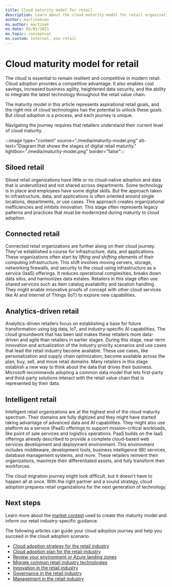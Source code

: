 ```yaml
---
title: Cloud maturity model for retail
description: Learn about the cloud maturity model for retail organizations. Knowing what stage your organization's at helps guide your cloud adoption journey.
author: martinekuan
ms.author: martinek
ms.date: 05/01/2021
ms.topic: conceptual
ms.custom: internal, e2e-retail
---
```


# Cloud maturity model for retail

The cloud is essential to remain resilient and competitive in modern retail. Cloud adoption provides a competitive advantage. It also enables cost savings, increased business agility, heightened data security, and the ability to integrate the latest technology throughout the retail value chain.

The maturity model in this article represents aspirational retail goals, and the right mix of cloud technologies has the potential to unlock these goals. But cloud adoption is a process, and each journey is unique.

Navigating the journey requires that retailers understand their current level of cloud maturity.

:::image type="content" source="./media/maturity-model.png" alt-text="Diagram that shows the stages of digital retail maturity." lightbox="./media/maturity-model.png" border="false":::

## Siloed retail

Siloed retail organizations have little or no cloud-native adoption and data that is underutilized and not shared across departments. Some technology is in place and employees have some digital skills. But the approach taken to infrastructure, data, and applications is often oriented around single locations, departments, or use cases. This approach creates organizational inefficiencies and inhibits innovation. This stage often represents legacy patterns and practices that must be modernized during maturity to cloud adoption.

## Connected retail

Connected retail organizations are further along on their cloud journey. They've established a course for infrastructure, data, and applications. These organizations often start by *lifting and shifting* elements of their computing infrastructure. This shift involves moving servers, storage, networking firewalls, and security to the cloud using infrastructure as a service (IaaS) offerings. It reduces operational complexities, breaks down data silos, and harmonizes data estates. Retailers in this stage often use shared services such as item catalog availability and taxation handling. They might enable innovative proofs of concept with other cloud services like AI and Internet of Things (IoT) to explore new capabilities.

## Analytics-driven retail

Analytics-driven retailers focus on establishing a base for future transformation using big data, IoT, and industry-specific AI capabilities. The cloud groundwork that has been laid makes these retailers more data-driven and agile than retailers in earlier stages. During this stage, near-term innovation and actualization of the industry priority scenarios and use cases that lead the retail industry become available. These use cases, like personalization and supply chain optimization, become available across the plan, buy, sell, and move retail domains. Many retailers in this stage establish a new way to think about the data that drives their business. Microsoft recommends adopting a common data model that lets first-party and third-party solutions interact with the retail value chain that is represented by their data.

## Intelligent retail

Intelligent retail organizations are at the highest end of the cloud maturity spectrum. Their domains are fully digitized and they might have started taking advantage of advanced data and AI capabilities. They might also use platform as a service (PaaS) offerings to support mission-critical workloads, like point of sale services and logistics operations. PaaS builds on the IaaS offerings already described to provide a complete cloud-based web services development and deployment environment. This environment includes middleware, development tools, business intelligence (BI) services, database management systems, and more. These retailers reinvent their organizations, maximize their differentiated assets, and fully transform their workforces.

The cloud migration journey might look difficult, but it doesn't have to happen all at once. With the right partner and a sound strategy, cloud adoption prepares retail organizations for the next generation of technology.

## Next steps

Learn more about the [market context](./retail-context.md) used to create this maturity model and inform our retail industry-specific guidance.

The following articles can guide your cloud adoption journey and help you succeed in the cloud adoption scenario.

- [Cloud adoption strategy for the retail industry](./strategy.md)
- [Cloud adoption plan for the retail industry](./plan.md)
- [Review your environment or Azure landing zones](./ready.md)
- [Migrate common retail industry technologies](./migrate.md)
- [Innovation in the retail industry](./innovate.md)
- [Governance in the retail industry](./govern.md)
- [Management in the retail industry](./manage.md)
